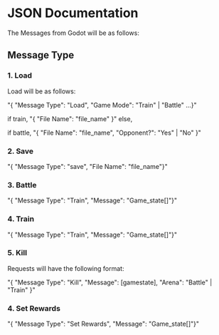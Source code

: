 # JSON Documentation

The Messages from Godot will be as follows:

## Message Type





### 1. Load

   Load will be as follows:

   "{ "Message Type": "Load", "Game Mode": "Train" | "Battle" ...}"

   if train, "{ "File Name": "file_name" }" else,

   if battle, "{ "File Name": "file_name", "Opponent?": "Yes" | "No" }"

### 2. Save

   "{ "Message Type": "save", "File Name": "file_name"}"

### 3. Battle

   "{ "Message Type": "Train", "Message": "Game_state[]"}"

### 4. Train

   "{ "Message Type": "Train", "Message": "Game_state[]"}"


### 5. Kill 

   Requests will have the following format:

   "{ "Message Type": "Kill", "Message": [gamestate], "Arena": "Battle" | "Train" }"

### 4. Set Rewards

   "{ "Message Type": "Set Rewards", "Message": "Game_state[]"}"